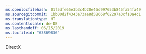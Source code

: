 ```yaml
---
ms.openlocfilehash: 01f5dfe65e3b3c4b20e46d997653b845fa54fa49
ms.sourcegitcommit: 1bb00d2f4343e73ae8d58668f02297a3cf10a4c1
ms.translationtype: HT
ms.contentlocale: de-DE
ms.lasthandoff: 06/15/2019
ms.locfileid: "63869836"
---
```

DirectX